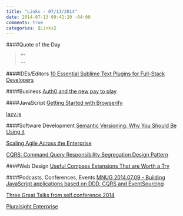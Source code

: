```yaml
---
title: "Links - 07/13/2014"
date: 2014-07-13 09:42:20 -04:00
comments: true
categories: [Links]
---
```


####Quote of the Day
<blockquote>""<br>
-- 
</blockquote>

####IDEs/Editors
[10 Essential Sublime Text Plugins for Full-Stack Developers](http://www.sitepoint.com/10-essential-sublime-text-plugins-full-stack-developer/?utm_content=buffer3dd4e&utm_medium=social&utm_source=twitter.com&utm_campaign=buffer)

####Business
[Auth0 and the new pay to play](http://stevecoast.com/2014/07/11/auth0-and-the-new-pay-to-play/)

####JavaScript
[Getting Started with Browserify](http://www.sitepoint.com/getting-started-browserify/?utm_content=buffer226b2&utm_medium=social&utm_source=twitter.com&utm_campaign=buffer)

[lazy.js](http://danieltao.com/lazy.js/)

####Software Development
[Semantic Versioning: Why You Should Be Using it](http://www.sitepoint.com/semantic-versioning-why-you-should-using/?utm_content=bufferca3d2&utm_medium=social&utm_source=twitter.com&utm_campaign=buffer)

[Scaling Agile Across the Enterprise](http://www.Microsoft.com/visualstudio/stories/scaling-agile-across-the-enterprise)

[CQRS: Command Query Responsibility Segregation Design Pattern](http://pietschsoft.com/post/2014/06/15/CQRS-Command-Query-Responsibility-Segregation-Design-Pattern)

####Web Design
[Useful Compass Extensions That are Worth a Try](http://www.sitepoint.com/compass-extensions-worth-a-try/?utm_content=bufferbb698&utm_medium=social&utm_source=twitter.com&utm_campaign=buffer)

####Podcasts, Conferences, Events
[MNUG 2014.07.09 - Building JavaScript applications based on DDD, CQRS and EventSourcing](http://www.youtube.com/watch?v=XSc7NPedAxw)

[Three Great Talks from self.conference 2014](http://spin.atomicobject.com/2014/07/12/self-conference-2014/)

[Pluralsight Enterprise](http://ww2.pluralsight.com/Creating-Custom-Directives-for-AngularJS)

